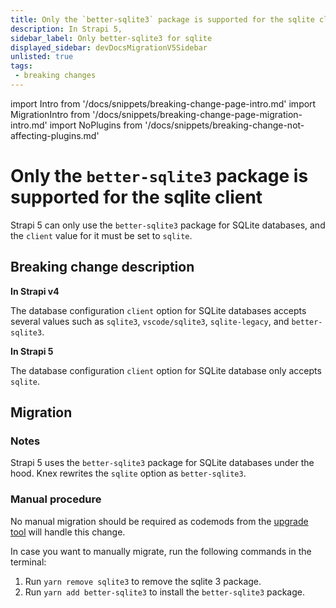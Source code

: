 ```yaml
---
title: Only the `better-sqlite3` package is supported for the sqlite client
description: In Strapi 5, 
sidebar_label: Only better-sqlite3 for sqlite 
displayed_sidebar: devDocsMigrationV5Sidebar
unlisted: true
tags:
 - breaking changes
---
```


import Intro from '/docs/snippets/breaking-change-page-intro.md'
import MigrationIntro from '/docs/snippets/breaking-change-page-migration-intro.md'
import NoPlugins from '/docs/snippets/breaking-change-not-affecting-plugins.md'

# Only the `better-sqlite3` package is supported for the sqlite client

Strapi 5 can only use the `better-sqlite3` package for SQLite databases, and the `client` value for it must be set to `sqlite`.

<Intro />

<NoPlugins/>

## Breaking change description

<SideBySideContainer>

<SideBySideColumn>

**In Strapi v4**

The database configuration `client` option for SQLite databases accepts several values such as `sqlite3`, `vscode/sqlite3`, `sqlite-legacy`, and `better-sqlite3`.

</SideBySideColumn>

<SideBySideColumn>

**In Strapi 5**

The database configuration `client` option for SQLite database only accepts `sqlite`.

</SideBySideColumn>

</SideBySideContainer>

## Migration

<MigrationIntro />

### Notes

Strapi 5 uses the `better-sqlite3` package for SQLite databases under the hood. Knex rewrites the `sqlite` option as `better-sqlite3`.

### Manual procedure

No manual migration should be required as codemods from the [upgrade tool](/dev-docs/upgrade-tool) will handle this change.

In case you want to manually migrate, run the following commands in the terminal:

1. Run `yarn remove sqlite3` to remove the sqlite 3 package.
2. Run `yarn add better-sqlite3` to install the `better-sqlite3` package.
